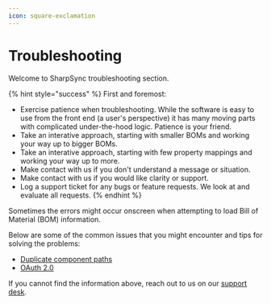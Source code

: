 ```yaml
---
icon: square-exclamation
---
```


# Troubleshooting

Welcome to SharpSync troubleshooting section.

{% hint style="success" %}
First and foremost:&#x20;

* Exercise patience when troubleshooting. While the software is easy to use from the front end (a user's perspective) it has many moving parts with complicated under-the-hood logic. Patience is your friend.
* Take an interative approach, starting with smaller BOMs and working your way up to bigger BOMs.
* Take an interative approach, starting with few property mappings and working your way up to more.
* Make contact with us if you don't understand a message or situation.
* Make contact with us if you would like clarity or support.
* Log a support ticket for any bugs or feature requests. We look at and evaluate all requests.
{% endhint %}

Sometimes the errors might occur onscreen when attempting to load Bill of Material (BOM) information.

Below are some of the common issues that you might encounter and tips for solving the problems:

* [Duplicate component paths](duplicate-component-paths.md)
* [OAuth 2.0](oauth-2.0.md)

If you cannot find the information above, reach out to us on our [support desk](https://sharpsync.atlassian.net/servicedesk/customer/portals).
